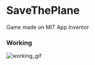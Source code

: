 # SaveThePlane
Game made on MIT App Inventor

### Working
![working_gif](https://github.com/kmranrg/SaveThePlane/blob/master/ezgif.com-video-to-gif.gif)
